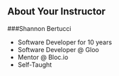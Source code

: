## About Your Instructor
###Shannon Bertucci
- Software Developer for 10 years
- Software Developer @ Gloo
- Mentor @ Bloc.io
- Self-Taught
